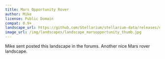 ```yaml
---
title: Mars Opportunity Rover
author: Mike
license: Public Domain
compat: 0.9+
landscape_url: https://github.com/Stellarium/stellarium-data/releases/download/landscapes/mars_opportunity_rover.zip
image_url: /img/landscapes/landscape_marsopportunity_thumb.jpg
---
```

Mike sent posted this landscape in the forums.  Another nice Mars rover landscape.